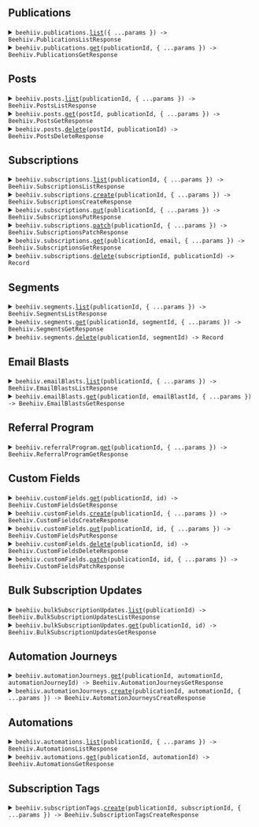 ## Publications

<details><summary> <code>beehiiv.publications.<a href="./src/api/resources/publications/client/Client.ts">list</a>({ ...params }) -> Beehiiv.PublicationsListResponse</code> </summary>

<dl>

<dd>

#### 📝 Description

<dl>

<dd>

<dl>

<dd>

Retrieve all publications associated with your API key.

</dd>

</dl>

</dd>

</dl>

#### 🔌 Usage

<dl>

<dd>

<dl>

<dd>

```ts
await beehiiv.publications.list();
```

</dd>

</dl>

</dd>

</dl>

#### ⚙️ Parameters

<dl>

<dd>

<dl>

<dd>

**request: `Beehiiv.PublicationsListRequest`**

</dd>

</dl>

<dl>

<dd>

**requestOptions: `Publications.RequestOptions`**

</dd>

</dl>

</dd>

</dl>

</dd>

</dl>
</details>

<details><summary> <code>beehiiv.publications.<a href="./src/api/resources/publications/client/Client.ts">get</a>(publicationId, { ...params }) -> Beehiiv.PublicationsGetResponse</code> </summary>

<dl>

<dd>

#### 📝 Description

<dl>

<dd>

<dl>

<dd>

Retrieve a single publication

</dd>

</dl>

</dd>

</dl>

#### 🔌 Usage

<dl>

<dd>

<dl>

<dd>

```ts
await beehiiv.publications.get("pub_00000000-0000-0000-0000-000000000000");
```

</dd>

</dl>

</dd>

</dl>

#### ⚙️ Parameters

<dl>

<dd>

<dl>

<dd>

**publicationId: `string`** — The prefixed ID of the publication object

</dd>

</dl>

<dl>

<dd>

**request: `Beehiiv.PublicationsGetRequest`**

</dd>

</dl>

<dl>

<dd>

**requestOptions: `Publications.RequestOptions`**

</dd>

</dl>

</dd>

</dl>

</dd>

</dl>
</details>

## Posts

<details><summary> <code>beehiiv.posts.<a href="./src/api/resources/posts/client/Client.ts">list</a>(publicationId, { ...params }) -> Beehiiv.PostsListResponse</code> </summary>

<dl>

<dd>

#### 📝 Description

<dl>

<dd>

<dl>

<dd>

Retrieve all posts belonging to a specific publication

</dd>

</dl>

</dd>

</dl>

#### 🔌 Usage

<dl>

<dd>

<dl>

<dd>

```ts
await beehiiv.posts.list("pub_00000000-0000-0000-0000-000000000000");
```

</dd>

</dl>

</dd>

</dl>

#### ⚙️ Parameters

<dl>

<dd>

<dl>

<dd>

**publicationId: `string`** — The prefixed ID of the publication object

</dd>

</dl>

<dl>

<dd>

**request: `Beehiiv.PostsListRequest`**

</dd>

</dl>

<dl>

<dd>

**requestOptions: `Posts.RequestOptions`**

</dd>

</dl>

</dd>

</dl>

</dd>

</dl>
</details>

<details><summary> <code>beehiiv.posts.<a href="./src/api/resources/posts/client/Client.ts">get</a>(postId, publicationId, { ...params }) -> Beehiiv.PostsGetResponse</code> </summary>

<dl>

<dd>

#### 📝 Description

<dl>

<dd>

<dl>

<dd>

Retreive a single Post belonging to a specific publication

</dd>

</dl>

</dd>

</dl>

#### 🔌 Usage

<dl>

<dd>

<dl>

<dd>

```ts
await beehiiv.posts.get("post_00000000-0000-0000-0000-000000000000", "pub_00000000-0000-0000-0000-000000000000");
```

</dd>

</dl>

</dd>

</dl>

#### ⚙️ Parameters

<dl>

<dd>

<dl>

<dd>

**postId: `string`** — The prefixed ID of the post object

</dd>

</dl>

<dl>

<dd>

**publicationId: `string`** — The prefixed ID of the publication object

</dd>

</dl>

<dl>

<dd>

**request: `Beehiiv.PostsGetRequest`**

</dd>

</dl>

<dl>

<dd>

**requestOptions: `Posts.RequestOptions`**

</dd>

</dl>

</dd>

</dl>

</dd>

</dl>
</details>

<details><summary> <code>beehiiv.posts.<a href="./src/api/resources/posts/client/Client.ts">delete</a>(postId, publicationId) -> Beehiiv.PostsDeleteResponse</code> </summary>

<dl>

<dd>

#### 📝 Description

<dl>

<dd>

<dl>

<dd>

Delete or Archive a post. Any post that has been confirmed will have it's status changed to `archived`. Posts in the `draft` status will be permenantly deleted.

</dd>

</dl>

</dd>

</dl>

#### 🔌 Usage

<dl>

<dd>

<dl>

<dd>

```ts
await beehiiv.posts.delete("post_00000000-0000-0000-0000-000000000000", "pub_00000000-0000-0000-0000-000000000000");
```

</dd>

</dl>

</dd>

</dl>

#### ⚙️ Parameters

<dl>

<dd>

<dl>

<dd>

**postId: `string`** — The prefixed ID of the post object

</dd>

</dl>

<dl>

<dd>

**publicationId: `string`** — The prefixed ID of the publication object

</dd>

</dl>

<dl>

<dd>

**requestOptions: `Posts.RequestOptions`**

</dd>

</dl>

</dd>

</dl>

</dd>

</dl>
</details>

## Subscriptions

<details><summary> <code>beehiiv.subscriptions.<a href="./src/api/resources/subscriptions/client/Client.ts">list</a>(publicationId, { ...params }) -> Beehiiv.SubscriptionsListResponse</code> </summary>

<dl>

<dd>

#### 📝 Description

<dl>

<dd>

<dl>

<dd>

Retrieve all subscriptions belonging to a specific publication

</dd>

</dl>

</dd>

</dl>

#### 🔌 Usage

<dl>

<dd>

<dl>

<dd>

```ts
await beehiiv.subscriptions.list("pub_00000000-0000-0000-0000-000000000000", {
    email: "clark@dailyplanet.com",
});
```

</dd>

</dl>

</dd>

</dl>

#### ⚙️ Parameters

<dl>

<dd>

<dl>

<dd>

**publicationId: `string`** — The prefixed ID of the publication object

</dd>

</dl>

<dl>

<dd>

**request: `Beehiiv.SubscriptionsListRequest`**

</dd>

</dl>

<dl>

<dd>

**requestOptions: `Subscriptions.RequestOptions`**

</dd>

</dl>

</dd>

</dl>

</dd>

</dl>
</details>

<details><summary> <code>beehiiv.subscriptions.<a href="./src/api/resources/subscriptions/client/Client.ts">create</a>(publicationId, { ...params }) -> Beehiiv.SubscriptionsCreateResponse</code> </summary>

<dl>

<dd>

#### 📝 Description

<dl>

<dd>

<dl>

<dd>

Create new subscriptions for a publication.

</dd>

</dl>

</dd>

</dl>

#### 🔌 Usage

<dl>

<dd>

<dl>

<dd>

```ts
await beehiiv.subscriptions.create("pub_00000000-0000-0000-0000-000000000000", {
    email: "bruce.wayne@wayneenterprise.com",
    reactivateExisting: false,
    sendWelcomeEmail: false,
    utmSource: "WayneEnterprise",
    utmMedium: "organic",
    utmCampaign: "fall_2022_promotion",
    referringSite: "www.wayneenterprise.com/blog",
    customFields: [
        {
            name: "First Name",
            value: "Bruce",
        },
        {
            name: "Last Name",
            value: "Wayne",
        },
    ],
    automationIds: ["aut_00000000-0000-0000-0000-000000000000"],
});
```

</dd>

</dl>

</dd>

</dl>

#### ⚙️ Parameters

<dl>

<dd>

<dl>

<dd>

**publicationId: `string`** — The prefixed ID of the publication object

</dd>

</dl>

<dl>

<dd>

**request: `Beehiiv.SubscriptionsCreateRequest`**

</dd>

</dl>

<dl>

<dd>

**requestOptions: `Subscriptions.RequestOptions`**

</dd>

</dl>

</dd>

</dl>

</dd>

</dl>
</details>

<details><summary> <code>beehiiv.subscriptions.<a href="./src/api/resources/subscriptions/client/Client.ts">put</a>(publicationId, { ...params }) -> Beehiiv.SubscriptionsPutResponse</code> </summary>

<dl>

<dd>

#### 📝 Description

<dl>

<dd>

<dl>

<dd>

Bulk update subscriptions' field values (standard fields and custom fields)

</dd>

</dl>

</dd>

</dl>

#### 🔌 Usage

<dl>

<dd>

<dl>

<dd>

```ts
await beehiiv.subscriptions.put("publicationId");
```

</dd>

</dl>

</dd>

</dl>

#### ⚙️ Parameters

<dl>

<dd>

<dl>

<dd>

**publicationId: `string`** — The prefixed ID of the publication object

</dd>

</dl>

<dl>

<dd>

**request: `Beehiiv.SubscriptionsPutRequest`**

</dd>

</dl>

<dl>

<dd>

**requestOptions: `Subscriptions.RequestOptions`**

</dd>

</dl>

</dd>

</dl>

</dd>

</dl>
</details>

<details><summary> <code>beehiiv.subscriptions.<a href="./src/api/resources/subscriptions/client/Client.ts">patch</a>(publicationId, { ...params }) -> Beehiiv.SubscriptionsPatchResponse</code> </summary>

<dl>

<dd>

#### 📝 Description

<dl>

<dd>

<dl>

<dd>

Bulk update subscriptions' field values (standard fields and custom fields)

</dd>

</dl>

</dd>

</dl>

#### 🔌 Usage

<dl>

<dd>

<dl>

<dd>

```ts
await beehiiv.subscriptions.patch("publicationId");
```

</dd>

</dl>

</dd>

</dl>

#### ⚙️ Parameters

<dl>

<dd>

<dl>

<dd>

**publicationId: `string`** — The prefixed ID of the publication object

</dd>

</dl>

<dl>

<dd>

**request: `Beehiiv.SubscriptionsPatchRequest`**

</dd>

</dl>

<dl>

<dd>

**requestOptions: `Subscriptions.RequestOptions`**

</dd>

</dl>

</dd>

</dl>

</dd>

</dl>
</details>

<details><summary> <code>beehiiv.subscriptions.<a href="./src/api/resources/subscriptions/client/Client.ts">get</a>(publicationId, email, { ...params }) -> Beehiiv.SubscriptionsGetResponse</code> </summary>

<dl>

<dd>

#### 📝 Description

<dl>

<dd>

<dl>

<dd>

Retrieve a single subscription belonging to a specific email address in a specific publication

</dd>

</dl>

</dd>

</dl>

#### 🔌 Usage

<dl>

<dd>

<dl>

<dd>

```ts
await beehiiv.subscriptions.get("pub_00000000-0000-0000-0000-000000000000", "work@example.com");
```

</dd>

</dl>

</dd>

</dl>

#### ⚙️ Parameters

<dl>

<dd>

<dl>

<dd>

**publicationId: `string`** — The prefixed ID of the publication object

</dd>

</dl>

<dl>

<dd>

**email: `string`** — The ID of the subscriber object

</dd>

</dl>

<dl>

<dd>

**request: `Beehiiv.SubscriptionsGetRequest`**

</dd>

</dl>

<dl>

<dd>

**requestOptions: `Subscriptions.RequestOptions`**

</dd>

</dl>

</dd>

</dl>

</dd>

</dl>
</details>

<details><summary> <code>beehiiv.subscriptions.<a href="./src/api/resources/subscriptions/client/Client.ts">delete</a>(subscriptionId, publicationId) -> Record<string, unknown></code> </summary>

<dl>

<dd>

#### 📝 Description

<dl>

<dd>

<dl>

<dd>

Delete a subscription.

**This cannot be undone** All data associated with the subscription will also be deleted. We recommend unsubscribing when possible instead of deleting.

If a premium subscription is deleted they will no longer be billed.

</dd>

</dl>

</dd>

</dl>

#### 🔌 Usage

<dl>

<dd>

<dl>

<dd>

```ts
await beehiiv.subscriptions.delete(
    "sub_00000000-0000-0000-0000-000000000000",
    "pub_00000000-0000-0000-0000-000000000000"
);
```

</dd>

</dl>

</dd>

</dl>

#### ⚙️ Parameters

<dl>

<dd>

<dl>

<dd>

**subscriptionId: `string`** — The prefixed ID of the subscription object

</dd>

</dl>

<dl>

<dd>

**publicationId: `string`** — The prefixed ID of the publication object

</dd>

</dl>

<dl>

<dd>

**requestOptions: `Subscriptions.RequestOptions`**

</dd>

</dl>

</dd>

</dl>

</dd>

</dl>
</details>

## Segments

<details><summary> <code>beehiiv.segments.<a href="./src/api/resources/segments/client/Client.ts">list</a>(publicationId, { ...params }) -> Beehiiv.SegmentsListResponse</code> </summary>

<dl>

<dd>

#### 📝 Description

<dl>

<dd>

<dl>

<dd>

Retrieve information about all segments belonging to a specific publication

</dd>

</dl>

</dd>

</dl>

#### 🔌 Usage

<dl>

<dd>

<dl>

<dd>

```ts
await beehiiv.segments.list("pub_00000000-0000-0000-0000-000000000000");
```

</dd>

</dl>

</dd>

</dl>

#### ⚙️ Parameters

<dl>

<dd>

<dl>

<dd>

**publicationId: `string`** — The prefixed ID of the publication object

</dd>

</dl>

<dl>

<dd>

**request: `Beehiiv.SegmentsListRequest`**

</dd>

</dl>

<dl>

<dd>

**requestOptions: `Segments.RequestOptions`**

</dd>

</dl>

</dd>

</dl>

</dd>

</dl>
</details>

<details><summary> <code>beehiiv.segments.<a href="./src/api/resources/segments/client/Client.ts">get</a>(publicationId, segmentId, { ...params }) -> Beehiiv.SegmentsGetResponse</code> </summary>

<dl>

<dd>

#### 📝 Description

<dl>

<dd>

<dl>

<dd>

List the Subscriber Ids from the most recent calculation of a specific publication.

</dd>

</dl>

</dd>

</dl>

#### 🔌 Usage

<dl>

<dd>

<dl>

<dd>

```ts
await beehiiv.segments.get("pub_00000000-0000-0000-0000-000000000000", "seg_00000000-0000-0000-0000-000000000000");
```

</dd>

</dl>

</dd>

</dl>

#### ⚙️ Parameters

<dl>

<dd>

<dl>

<dd>

**publicationId: `string`** — The prefixed ID of the publication object

</dd>

</dl>

<dl>

<dd>

**segmentId: `string`** — The prefixed ID of the segment object

</dd>

</dl>

<dl>

<dd>

**request: `Beehiiv.SegmentsGetRequest`**

</dd>

</dl>

<dl>

<dd>

**requestOptions: `Segments.RequestOptions`**

</dd>

</dl>

</dd>

</dl>

</dd>

</dl>
</details>

<details><summary> <code>beehiiv.segments.<a href="./src/api/resources/segments/client/Client.ts">delete</a>(publicationId, segmentId) -> Record<string, unknown></code> </summary>

<dl>

<dd>

#### 📝 Description

<dl>

<dd>

<dl>

<dd>

Delete a segment. Deleting the segment does not effect the subscriptions in the segment.

</dd>

</dl>

</dd>

</dl>

#### 🔌 Usage

<dl>

<dd>

<dl>

<dd>

```ts
await beehiiv.segments.delete("pub_00000000-0000-0000-0000-000000000000", "seg_00000000-0000-0000-0000-000000000000");
```

</dd>

</dl>

</dd>

</dl>

#### ⚙️ Parameters

<dl>

<dd>

<dl>

<dd>

**publicationId: `string`** — The prefixed ID of the publication object

</dd>

</dl>

<dl>

<dd>

**segmentId: `string`** — The prefixed ID of the segment object

</dd>

</dl>

<dl>

<dd>

**requestOptions: `Segments.RequestOptions`**

</dd>

</dl>

</dd>

</dl>

</dd>

</dl>
</details>

## Email Blasts

<details><summary> <code>beehiiv.emailBlasts.<a href="./src/api/resources/emailBlasts/client/Client.ts">list</a>(publicationId, { ...params }) -> Beehiiv.EmailBlastsListResponse</code> </summary>

<dl>

<dd>

#### 📝 Description

<dl>

<dd>

<dl>

<dd>

Retrieve all Email Blasts

</dd>

</dl>

</dd>

</dl>

#### 🔌 Usage

<dl>

<dd>

<dl>

<dd>

```ts
await beehiiv.emailBlasts.list("pub_00000000-0000-0000-0000-000000000000");
```

</dd>

</dl>

</dd>

</dl>

#### ⚙️ Parameters

<dl>

<dd>

<dl>

<dd>

**publicationId: `string`** — The prefixed ID of the publication object

</dd>

</dl>

<dl>

<dd>

**request: `Beehiiv.EmailBlastsListRequest`**

</dd>

</dl>

<dl>

<dd>

**requestOptions: `EmailBlasts.RequestOptions`**

</dd>

</dl>

</dd>

</dl>

</dd>

</dl>
</details>

<details><summary> <code>beehiiv.emailBlasts.<a href="./src/api/resources/emailBlasts/client/Client.ts">get</a>(publicationId, emailBlastId, { ...params }) -> Beehiiv.EmailBlastsGetResponse</code> </summary>

<dl>

<dd>

#### 📝 Description

<dl>

<dd>

<dl>

<dd>

Retrieve an Email Blast

</dd>

</dl>

</dd>

</dl>

#### 🔌 Usage

<dl>

<dd>

<dl>

<dd>

```ts
await beehiiv.emailBlasts.get("pub_00000000-0000-0000-0000-000000000000", "blast_00000000-0000-0000-0000-000000000000");
```

</dd>

</dl>

</dd>

</dl>

#### ⚙️ Parameters

<dl>

<dd>

<dl>

<dd>

**publicationId: `string`** — The prefixed ID of the publication object

</dd>

</dl>

<dl>

<dd>

**emailBlastId: `string`** — The prefixed ID of the email blast object

</dd>

</dl>

<dl>

<dd>

**request: `Beehiiv.EmailBlastsGetRequest`**

</dd>

</dl>

<dl>

<dd>

**requestOptions: `EmailBlasts.RequestOptions`**

</dd>

</dl>

</dd>

</dl>

</dd>

</dl>
</details>

## Referral Program

<details><summary> <code>beehiiv.referralProgram.<a href="./src/api/resources/referralProgram/client/Client.ts">get</a>(publicationId, { ...params }) -> Beehiiv.ReferralProgramGetResponse</code> </summary>

<dl>

<dd>

#### 📝 Description

<dl>

<dd>

<dl>

<dd>

Retrieve details about the publication's referral program, including milestones and rewards.

</dd>

</dl>

</dd>

</dl>

#### 🔌 Usage

<dl>

<dd>

<dl>

<dd>

```ts
await beehiiv.referralProgram.get("pub_00000000-0000-0000-0000-000000000000");
```

</dd>

</dl>

</dd>

</dl>

#### ⚙️ Parameters

<dl>

<dd>

<dl>

<dd>

**publicationId: `string`** — The prefixed ID of the publication object

</dd>

</dl>

<dl>

<dd>

**request: `Beehiiv.ReferralProgramGetRequest`**

</dd>

</dl>

<dl>

<dd>

**requestOptions: `ReferralProgram.RequestOptions`**

</dd>

</dl>

</dd>

</dl>

</dd>

</dl>
</details>

## Custom Fields

<details><summary> <code>beehiiv.customFields.<a href="./src/api/resources/customFields/client/Client.ts">get</a>(publicationId, id) -> Beehiiv.CustomFieldsGetResponse</code> </summary>

<dl>

<dd>

#### 📝 Description

<dl>

<dd>

<dl>

<dd>

View a specific custom field on a publication

</dd>

</dl>

</dd>

</dl>

#### 🔌 Usage

<dl>

<dd>

<dl>

<dd>

```ts
await beehiiv.customFields.get("publicationId", "id");
```

</dd>

</dl>

</dd>

</dl>

#### ⚙️ Parameters

<dl>

<dd>

<dl>

<dd>

**publicationId: `string`** — The prefixed ID of the publication object

</dd>

</dl>

<dl>

<dd>

**id: `string`** — The ID of the Custom Fields object

</dd>

</dl>

<dl>

<dd>

**requestOptions: `CustomFields.RequestOptions`**

</dd>

</dl>

</dd>

</dl>

</dd>

</dl>
</details>

<details><summary> <code>beehiiv.customFields.<a href="./src/api/resources/customFields/client/Client.ts">create</a>(publicationId, { ...params }) -> Beehiiv.CustomFieldsCreateResponse</code> </summary>

<dl>

<dd>

#### 📝 Description

<dl>

<dd>

<dl>

<dd>

Create a custom field on a publication, for use in subscriptions

</dd>

</dl>

</dd>

</dl>

#### 🔌 Usage

<dl>

<dd>

<dl>

<dd>

```ts
await beehiiv.customFields.create("publicationId", {
    kind: Beehiiv.CustomFieldsCreateRequestKind.String,
    display: "display",
});
```

</dd>

</dl>

</dd>

</dl>

#### ⚙️ Parameters

<dl>

<dd>

<dl>

<dd>

**publicationId: `string`** — The prefixed ID of the publication object

</dd>

</dl>

<dl>

<dd>

**request: `Beehiiv.CustomFieldsCreateRequest`**

</dd>

</dl>

<dl>

<dd>

**requestOptions: `CustomFields.RequestOptions`**

</dd>

</dl>

</dd>

</dl>

</dd>

</dl>
</details>

<details><summary> <code>beehiiv.customFields.<a href="./src/api/resources/customFields/client/Client.ts">put</a>(publicationId, id, { ...params }) -> Beehiiv.CustomFieldsPutResponse</code> </summary>

<dl>

<dd>

#### 📝 Description

<dl>

<dd>

<dl>

<dd>

Update a custom field on a publication

</dd>

</dl>

</dd>

</dl>

#### 🔌 Usage

<dl>

<dd>

<dl>

<dd>

```ts
await beehiiv.customFields.put("publicationId", "id");
```

</dd>

</dl>

</dd>

</dl>

#### ⚙️ Parameters

<dl>

<dd>

<dl>

<dd>

**publicationId: `string`** — The prefixed ID of the publication object

</dd>

</dl>

<dl>

<dd>

**id: `string`** — The ID of the Custom Fields object

</dd>

</dl>

<dl>

<dd>

**request: `Beehiiv.CustomFieldsPutRequest`**

</dd>

</dl>

<dl>

<dd>

**requestOptions: `CustomFields.RequestOptions`**

</dd>

</dl>

</dd>

</dl>

</dd>

</dl>
</details>

<details><summary> <code>beehiiv.customFields.<a href="./src/api/resources/customFields/client/Client.ts">delete</a>(publicationId, id) -> Beehiiv.CustomFieldsDeleteResponse</code> </summary>

<dl>

<dd>

#### 📝 Description

<dl>

<dd>

<dl>

<dd>

Delete a custom field from a publication

</dd>

</dl>

</dd>

</dl>

#### 🔌 Usage

<dl>

<dd>

<dl>

<dd>

```ts
await beehiiv.customFields.delete("publicationId", "id");
```

</dd>

</dl>

</dd>

</dl>

#### ⚙️ Parameters

<dl>

<dd>

<dl>

<dd>

**publicationId: `string`** — The prefixed ID of the publication object

</dd>

</dl>

<dl>

<dd>

**id: `string`** — The ID of the Custom Fields object

</dd>

</dl>

<dl>

<dd>

**requestOptions: `CustomFields.RequestOptions`**

</dd>

</dl>

</dd>

</dl>

</dd>

</dl>
</details>

<details><summary> <code>beehiiv.customFields.<a href="./src/api/resources/customFields/client/Client.ts">patch</a>(publicationId, id, { ...params }) -> Beehiiv.CustomFieldsPatchResponse</code> </summary>

<dl>

<dd>

#### 📝 Description

<dl>

<dd>

<dl>

<dd>

Update a custom field on a publication

</dd>

</dl>

</dd>

</dl>

#### 🔌 Usage

<dl>

<dd>

<dl>

<dd>

```ts
await beehiiv.customFields.patch("publicationId", "id");
```

</dd>

</dl>

</dd>

</dl>

#### ⚙️ Parameters

<dl>

<dd>

<dl>

<dd>

**publicationId: `string`** — The prefixed ID of the publication object

</dd>

</dl>

<dl>

<dd>

**id: `string`** — The ID of the Custom Fields object

</dd>

</dl>

<dl>

<dd>

**request: `Beehiiv.CustomFieldsPatchRequest`**

</dd>

</dl>

<dl>

<dd>

**requestOptions: `CustomFields.RequestOptions`**

</dd>

</dl>

</dd>

</dl>

</dd>

</dl>
</details>

## Bulk Subscription Updates

<details><summary> <code>beehiiv.bulkSubscriptionUpdates.<a href="./src/api/resources/bulkSubscriptionUpdates/client/Client.ts">list</a>(publicationId) -> Beehiiv.BulkSubscriptionUpdatesListResponse</code> </summary>

<dl>

<dd>

#### 📝 Description

<dl>

<dd>

<dl>

<dd>

Returns a list of Subscription Update objects for a publication

</dd>

</dl>

</dd>

</dl>

#### 🔌 Usage

<dl>

<dd>

<dl>

<dd>

```ts
await beehiiv.bulkSubscriptionUpdates.list("publicationId");
```

</dd>

</dl>

</dd>

</dl>

#### ⚙️ Parameters

<dl>

<dd>

<dl>

<dd>

**publicationId: `string`** — The prefixed ID of the publication object

</dd>

</dl>

<dl>

<dd>

**requestOptions: `BulkSubscriptionUpdates.RequestOptions`**

</dd>

</dl>

</dd>

</dl>

</dd>

</dl>
</details>

<details><summary> <code>beehiiv.bulkSubscriptionUpdates.<a href="./src/api/resources/bulkSubscriptionUpdates/client/Client.ts">get</a>(publicationId, id) -> Beehiiv.BulkSubscriptionUpdatesGetResponse</code> </summary>

<dl>

<dd>

#### 📝 Description

<dl>

<dd>

<dl>

<dd>

Returns a single Subscription Update object for a publication

</dd>

</dl>

</dd>

</dl>

#### 🔌 Usage

<dl>

<dd>

<dl>

<dd>

```ts
await beehiiv.bulkSubscriptionUpdates.get("publicationId", "id");
```

</dd>

</dl>

</dd>

</dl>

#### ⚙️ Parameters

<dl>

<dd>

<dl>

<dd>

**publicationId: `string`** — The prefixed ID of the publication object

</dd>

</dl>

<dl>

<dd>

**id: `string`** — The ID of the Subscription Update object

</dd>

</dl>

<dl>

<dd>

**requestOptions: `BulkSubscriptionUpdates.RequestOptions`**

</dd>

</dl>

</dd>

</dl>

</dd>

</dl>
</details>

## Automation Journeys

<details><summary> <code>beehiiv.automationJourneys.<a href="./src/api/resources/automationJourneys/client/Client.ts">get</a>(publicationId, automationId, automationJourneyId) -> Beehiiv.AutomationJourneysGetResponse</code> </summary>

<dl>

<dd>

#### 🔌 Usage

<dl>

<dd>

<dl>

<dd>

```ts
await beehiiv.automationJourneys.get(
    "pub_00000000-0000-0000-0000-000000000000",
    "aut_00000000-0000-0000-0000-000000000000",
    "aj_00000000-0000-0000-0000-000000000000"
);
```

</dd>

</dl>

</dd>

</dl>

#### ⚙️ Parameters

<dl>

<dd>

<dl>

<dd>

**publicationId: `string`** — The prefixed ID of the publication object

</dd>

</dl>

<dl>

<dd>

**automationId: `string`** — The prefixed ID of the automation object

</dd>

</dl>

<dl>

<dd>

**automationJourneyId: `string`** — The prefixed automation journey id

</dd>

</dl>

<dl>

<dd>

**requestOptions: `AutomationJourneys.RequestOptions`**

</dd>

</dl>

</dd>

</dl>

</dd>

</dl>
</details>

<details><summary> <code>beehiiv.automationJourneys.<a href="./src/api/resources/automationJourneys/client/Client.ts">create</a>(publicationId, automationId, { ...params }) -> Beehiiv.AutomationJourneysCreateResponse</code> </summary>

<dl>

<dd>

#### 📝 Description

<dl>

<dd>

<dl>

<dd>

Add an existing subscription to an automation flow. Requires the automation to have an active _Add by API_ trigger.

The specified `email` or `subscription_id` will be matched against your existing subscribers.
If an existing subscriber is found, they will be enrolled immediately.

Looking to enroll new subscribers? Use the **[Subscriptions Create](https://beehiiv.stoplight.io/docs/v2/1a77a563675ee-create)** endpoint instead and specify the `automation_ids` param.

</dd>

</dl>

</dd>

</dl>

#### 🔌 Usage

<dl>

<dd>

<dl>

<dd>

```ts
await beehiiv.automationJourneys.create(
    "pub_00000000-0000-0000-0000-000000000000",
    "aut_00000000-0000-0000-0000-000000000000",
    {
        email: "example@example.com",
        subscriptionId: "sub_00000000-0000-0000-0000-000000000000",
    }
);
```

</dd>

</dl>

</dd>

</dl>

#### ⚙️ Parameters

<dl>

<dd>

<dl>

<dd>

**publicationId: `string`** — The prefixed ID of the publication object

</dd>

</dl>

<dl>

<dd>

**automationId: `string`** — The prefixed ID of the automation object

</dd>

</dl>

<dl>

<dd>

**request: `Beehiiv.AutomationJourneysCreateRequest`**

</dd>

</dl>

<dl>

<dd>

**requestOptions: `AutomationJourneys.RequestOptions`**

</dd>

</dl>

</dd>

</dl>

</dd>

</dl>
</details>

## Automations

<details><summary> <code>beehiiv.automations.<a href="./src/api/resources/automations/client/Client.ts">list</a>(publicationId, { ...params }) -> Beehiiv.AutomationsListResponse</code> </summary>

<dl>

<dd>

#### 🔌 Usage

<dl>

<dd>

<dl>

<dd>

```ts
await beehiiv.automations.list("pub_00000000-0000-0000-0000-000000000000");
```

</dd>

</dl>

</dd>

</dl>

#### ⚙️ Parameters

<dl>

<dd>

<dl>

<dd>

**publicationId: `string`** — The prefixed ID of the publication object

</dd>

</dl>

<dl>

<dd>

**request: `Beehiiv.AutomationsListRequest`**

</dd>

</dl>

<dl>

<dd>

**requestOptions: `Automations.RequestOptions`**

</dd>

</dl>

</dd>

</dl>

</dd>

</dl>
</details>

<details><summary> <code>beehiiv.automations.<a href="./src/api/resources/automations/client/Client.ts">get</a>(publicationId, automationId) -> Beehiiv.AutomationsGetResponse</code> </summary>

<dl>

<dd>

#### 🔌 Usage

<dl>

<dd>

<dl>

<dd>

```ts
await beehiiv.automations.get("pub_00000000-0000-0000-0000-000000000000", "aut_00000000-0000-0000-0000-000000000000");
```

</dd>

</dl>

</dd>

</dl>

#### ⚙️ Parameters

<dl>

<dd>

<dl>

<dd>

**publicationId: `string`** — The prefixed ID of the publication object

</dd>

</dl>

<dl>

<dd>

**automationId: `string`** — The prefixed ID of the automation object

</dd>

</dl>

<dl>

<dd>

**requestOptions: `Automations.RequestOptions`**

</dd>

</dl>

</dd>

</dl>

</dd>

</dl>
</details>

## Subscription Tags

<details><summary> <code>beehiiv.subscriptionTags.<a href="./src/api/resources/subscriptionTags/client/Client.ts">create</a>(publicationId, subscriptionId, { ...params }) -> Beehiiv.SubscriptionTagsCreateResponse</code> </summary>

<dl>

<dd>

#### 📝 Description

<dl>

<dd>

<dl>

<dd>

Create new subscription tags for a subscription. If the tag does not exist on the publication, it will be created automatically.

</dd>

</dl>

</dd>

</dl>

#### 🔌 Usage

<dl>

<dd>

<dl>

<dd>

```ts
await beehiiv.subscriptionTags.create("publicationId", "subscriptionId", {
    tags: ["Premium"],
});
```

</dd>

</dl>

</dd>

</dl>

#### ⚙️ Parameters

<dl>

<dd>

<dl>

<dd>

**publicationId: `string`**

</dd>

</dl>

<dl>

<dd>

**subscriptionId: `string`**

</dd>

</dl>

<dl>

<dd>

**request: `Beehiiv.SubscriptionTagsCreateRequest`**

</dd>

</dl>

<dl>

<dd>

**requestOptions: `SubscriptionTags.RequestOptions`**

</dd>

</dl>

</dd>

</dl>

</dd>

</dl>
</details>
